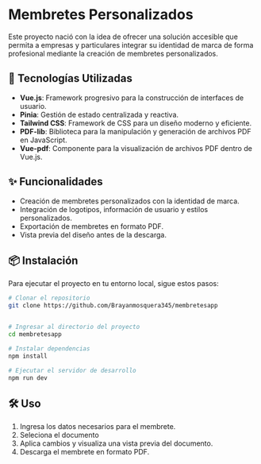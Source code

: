# Membretes Personalizados

Este proyecto nació con la idea de ofrecer una solución accesible que permita a empresas y particulares integrar su identidad de marca de forma profesional mediante la creación de membretes personalizados.

## 🚀 Tecnologías Utilizadas

- **Vue.js**: Framework progresivo para la construcción de interfaces de usuario.
- **Pinia**: Gestión de estado centralizada y reactiva.
- **Tailwind CSS**: Framework de CSS para un diseño moderno y eficiente.
- **PDF-lib**: Biblioteca para la manipulación y generación de archivos PDF en JavaScript.
- **Vue-pdf**: Componente para la visualización de archivos PDF dentro de Vue.js.

## ✨ Funcionalidades

- Creación de membretes personalizados con la identidad de marca.
- Integración de logotipos, información de usuario y estilos personalizados.
- Exportación de membretes en formato PDF.
- Vista previa del diseño antes de la descarga.

## 📦 Instalación

Para ejecutar el proyecto en tu entorno local, sigue estos pasos:

```bash
# Clonar el repositorio
git clone https://github.com/Brayanmosquera345/membretesapp


# Ingresar al directorio del proyecto
cd membretesapp

# Instalar dependencias
npm install

# Ejecutar el servidor de desarrollo
npm run dev
```

## 🛠️ Uso

1. Ingresa los datos necesarios para el membrete.
2. Seleciona el documento
3. Aplica cambios y visualiza una vista previa del documento.
4. Descarga el membrete en formato PDF.